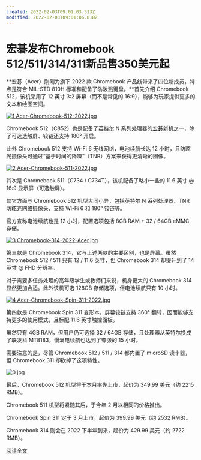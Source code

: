 ```yaml
---
created: 2022-02-03T09:01:03.513Z
modified: 2022-02-03T09:01:06.018Z
---
```

# 宏碁发布Chromebook 512/511/314/311新品售350美元起

**宏碁（Acer）刚刚为旗下 2022 款 Chromebook 产品线带来了四位新成员，特点是符合 MIL-STD 810H 标准和配备了防泼溅键盘。**首先介绍 Chromebook 512，该机采用了 12 英寸 3:2 屏幕（而不是常见的 16:9），能够为玩家提供更多的文本和绘图空间。

[![1 Acer-Chromebook-512-2022.jpg](https://gitee.com/tpxipster/tpxip-galaxy/raw/master/vnote笔记汇/宏碁发布chromebook%20512_511_314_311新品售350美元起.md/5b0ffd59877484d_8223d0abe2134f51960e8ff9bd710f44.jpg)](https://static.cnbetacdn.com/article/2022/0125/5b0ffd59877484d.jpg)

Chromebook 512（C852）也是配备了[英特尔](https://c.duomai.com/track.php?site_id=242986&euid=&t=https://intel.jd.com/) N 系列处理器的[宏碁](https://c.duomai.com/track.php?site_id=242986&euid=&t=https://acer-pc.jd.com/)新机之一，除了可选选触屏、铰链还支持 180° 开启。

此外 Chromebook 512 支持 Wi-Fi 6 无线网络，电池续航长达 12 小时，且防眩光摄像头可通过“基于时间的降噪”（TNR）方案来获得更清晰的图像。

[![2 Acer-Chromebook-511-2022.jpg](https://gitee.com/tpxipster/tpxip-galaxy/raw/master/vnote笔记汇/宏碁发布chromebook%20512_511_314_311新品售350美元起.md/bce4371d6115070_2ba9101bfbd742e7be090db07b0bdc63.jpg)](https://static.cnbetacdn.com/article/2022/0125/bce4371d6115070.jpg)

其次是 Chromebook 511（C734 / C734T），该机配备了略小一些的 11.6 英寸 @ 16:9 显示屏（可选触屏）。

其它方面与 Chromebook 512 机型大同小异，包括英特尔 N 系列处理器、TNR 防眩光网络摄像头、支持 Wi-Fi 6 和 180° 铰链等。

官方宣称电池续航也是 12 小时，配置选项包括 8GB RAM + 32 / 64GB eMMC 存储。

[![3 Chromebook-314-2022-Acer.jpg](https://gitee.com/tpxipster/tpxip-galaxy/raw/master/vnote笔记汇/宏碁发布chromebook%20512_511_314_311新品售350美元起.md/9e0d33fe297428f_1e66591c2d5740279830067d34d8c773.jpg)](https://static.cnbetacdn.com/article/2022/0125/9e0d33fe297428f.jpg)

第三款是 Chromebook 314，它与上述两款的主要区别，也是屏幕。虽然 Chromebook 512 / 511 只有 12 / 11.6 英寸，但 Chromebook 314 却提升到了 14 英寸 @ FHD 分辨率。

对于需要多任务处理的高年级学生或教师们来说，机身更大的 Chromebook 314 显然更加合适。此外该机可选 128GB 存储选项，但电池续航只有 10 小时。

[![4 Acer-Chromebook-Spin-311-2022.jpg](https://gitee.com/tpxipster/tpxip-galaxy/raw/master/vnote笔记汇/宏碁发布chromebook%20512_511_314_311新品售350美元起.md/543508bcc2a123e_d685ec612ac84beb9d33c837af1d612e.jpg)](https://static.cnbetacdn.com/article/2022/0125/543508bcc2a123e.jpg)

第四款是 Chromebook Spin 311 变形本，屏幕铰链支持 360° 翻转，因而能够支持更多的使用模式，且标配 11.6 英寸触控面板。

虽然只有 4GB RAM，但用户仍可选择 32 / 64GB 存储，且处理器从英特尔换成了联发科 MT8183，慢满电续航也达到了夸张的 15 小时。

需要注意的是，尽管 Chromebook 512 / 511 / 314 都内置了 microSD 读卡器，但 Chromebook 311 却砍掉了这项特性。

![0.jpg](https://gitee.com/tpxipster/tpxip-galaxy/raw/master/vnote笔记汇/宏碁发布chromebook%20512_511_314_311新品售350美元起.md/de0581914d5d197_baf2155e61594df5b821bb51d18a7168.jpg)

最后，Chromebook 512 机型将于本月率先上市，起价为 349.99 美元（约 2215 RMB）。

Chromebook 511 机型将紧随其后，于今年 2 月以相同的价格推出。

Chromebook Spin 311 定于 3 月上市，起价为 399.99 美元（约 2532 RMB）。

Chromebook 314 则会在 2022 下半年到来，起价为 429.99 美元（约 2722 RMB）。

<a id="tbl-read-more-box-btn_trc_24819"></a>[阅读全文](#)